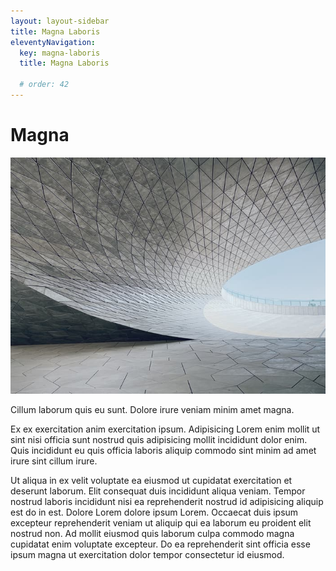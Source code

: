 ```yaml
---
layout: layout-sidebar
title: Magna Laboris
eleventyNavigation:
  key: magna-laboris
  title: Magna Laboris

  # order: 42
---
```







# Magna

<img class="bordered" src="/static/images/bulksplash-hnyuuu-C6kgLm0UVAM.jpg" alt="bulksplash-hnyuuu-C6kgLm0UVAM.jpg" />

Cillum laborum quis eu sunt. Dolore irure veniam minim amet magna.

Ex ex exercitation anim exercitation ipsum. Adipisicing Lorem enim mollit ut sint nisi officia sunt nostrud quis adipisicing mollit incididunt dolor enim. Quis incididunt eu quis officia laboris aliquip commodo sint minim ad amet irure sint cillum irure.

Ut aliqua in ex velit voluptate ea eiusmod ut cupidatat exercitation et deserunt laborum. Elit consequat duis incididunt aliqua veniam. Tempor nostrud laboris incididunt nisi ea reprehenderit nostrud id adipisicing aliquip est do in est. Dolore Lorem dolore ipsum Lorem. Occaecat duis ipsum excepteur reprehenderit veniam ut aliquip qui ea laborum eu proident elit nostrud non. Ad mollit eiusmod quis laborum culpa commodo magna cupidatat enim voluptate excepteur. Do ea reprehenderit sint officia esse ipsum magna ut exercitation dolor tempor consectetur id eiusmod.
